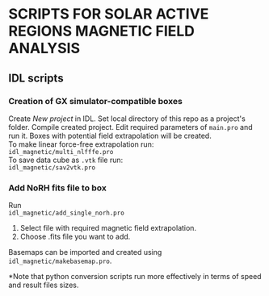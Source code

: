 # SCRIPTS FOR SOLAR ACTIVE REGIONS MAGNETIC FIELD ANALYSIS

## IDL scripts  
### Creation of GX simulator-compatible boxes  
Create *New project* in IDL. Set local directory of this repo as a project's folder. 
Compile created project. Edit required parameters of `main.pro` and run it. Boxes with potential field 
extrapolation will be created.  
To make linear force-free extrapolation run:  
`idl_magnetic/multi_nlfffe.pro`  
To save data cube as `.vtk` file run:  
`idl_magnetic/sav2vtk.pro`  
### Add NoRH fits file to box  
Run  
`idl_magnetic/add_single_norh.pro`  
1. Select file with required magnetic field extrapolation.
2. Choose .fits file you want to add.

Basemaps can be imported and created using `idl_magnetic/makebasemap.pro`.  

*Note that python conversion scripts run more effectively in terms of speed and result files sizes.
